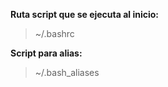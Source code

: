 
**Ruta script que se ejecuta al inicio:**
> ~/.bashrc
  
**Script para alias:**
> ~/.bash_aliases

